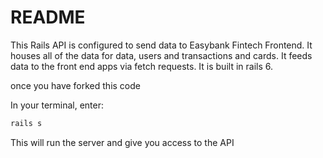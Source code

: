# README


This Rails API is configured to send data to Easybank Fintech Frontend. It houses all of the data for data, users and transactions and cards. It feeds data to the front end apps via fetch requests. It is built in rails 6. 

once you have forked this code

In your terminal, enter:

```bash
rails s
```

This will run the server and give you access to the API
